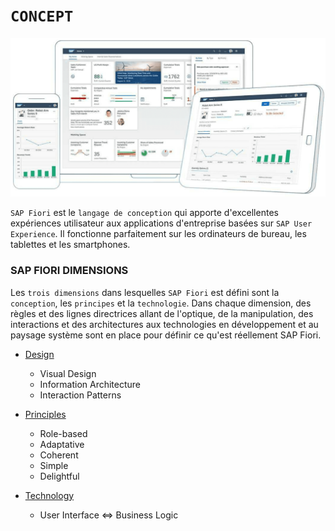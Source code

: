 # **`CONCEPT`**

![](../../99%20-%20Ressources/01_Basics%20of%20SAP%20Fiori%20-%2001_Introducing%20SAP%20Fiori%20-%2001_Concept%20-%2001.png)

`SAP Fiori` est le `langage de conception` qui apporte d'excellentes expériences utilisateur aux applications d'entreprise basées sur `SAP User Experience`. Il fonctionne parfaitement sur les ordinateurs de bureau, les tablettes et les smartphones.

### SAP FIORI DIMENSIONS

Les `trois dimensions` dans lesquelles `SAP Fiori` est défini sont la `conception`, les `principes` et la `technologie`. Dans chaque dimension, des règles et des lignes directrices allant de l'optique, de la manipulation, des interactions et des architectures aux technologies en développement et au paysage système sont en place pour définir ce qu'est réellement SAP Fiori.

- [Design](./02%20-%20Design.md)

  - Visual Design
  - Information Architecture
  - Interaction Patterns

- [Principles](./03%20-%20Principles.md)

  - Role-based
  - Adaptative
  - Coherent
  - Simple
  - Delightful

- [Technology](./04%20-%20Technology.md)

  - User Interface <=> Business Logic

